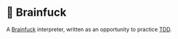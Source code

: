 # 🤯 Brainfuck

A [Brainfuck](https://en.wikipedia.org/wiki/Brainfuck) interpreter, written as an opportunity to practice [TDD](https://en.wikipedia.org/wiki/Test-driven_development).
